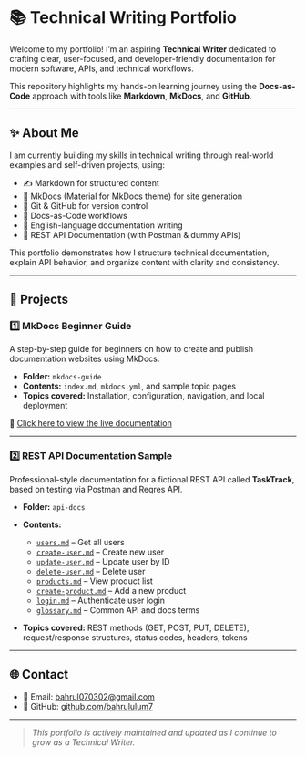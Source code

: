 # 📚 Technical Writing Portfolio

Welcome to my portfolio! I’m an aspiring **Technical Writer** dedicated to crafting clear, user-focused, and developer-friendly documentation for modern software, APIs, and technical workflows.

This repository highlights my hands-on learning journey using the **Docs-as-Code** approach with tools like **Markdown**, **MkDocs**, and **GitHub**.

---

## ✨ About Me

I am currently building my skills in technical writing through real-world examples and self-driven projects, using:

- ✍️ Markdown for structured content  
- 🔧 MkDocs (Material for MkDocs theme) for site generation  
- 🌿 Git & GitHub for version control  
- 🧱 Docs-as-Code workflows  
- 📘 English-language documentation writing  
- 📡 REST API Documentation (with Postman & dummy APIs)  

This portfolio demonstrates how I structure technical documentation, explain API behavior, and organize content with clarity and consistency.

---

## 📁 Projects

### 1️⃣ MkDocs Beginner Guide

A step-by-step guide for beginners on how to create and publish documentation websites using MkDocs.

- **Folder:** `mkdocs-guide`  
- **Contents:** `index.md`, `mkdocs.yml`, and sample topic pages  
- **Topics covered:** Installation, configuration, navigation, and local deployment  

🔗 [Click here to view the live documentation](https://bahrululum7.github.io/technical-writing-portfolio/)

---

### 2️⃣ REST API Documentation Sample

Professional-style documentation for a fictional REST API called **TaskTrack**, based on testing via Postman and Reqres API.

- **Folder:** `api-docs`  
- **Contents:**
  - [`users.md`](./API-docs/users.md) – Get all users  
  - [`create-user.md`](./API-docs/create-user.md) – Create new user  
  - [`update-user.md`](./API-docs/update-user.md) – Update user by ID  
  - [`delete-user.md`](./API-docs/delete-user.md) – Delete user  
  - [`products.md`](./API-docs/products.md) – View product list  
  - [`create-product.md`](./API-docs/create-product.md) – Add a new product  
  - [`login.md`](./API-docs/login.md) – Authenticate user login  
  - [`glossary.md`](./API-docs/glossary.md) – Common API and docs terms  

- **Topics covered:** REST methods (GET, POST, PUT, DELETE), request/response structures, status codes, headers, tokens

---

## 🌐 Contact

- 📧 Email: [bahrul070302@gmail.com](mailto:bahrul070302@gmail.com)  
- 🐙 GitHub: [github.com/bahrululum7](https://github.com/bahrululum7)

---

> _This portfolio is actively maintained and updated as I continue to grow as a Technical Writer._
